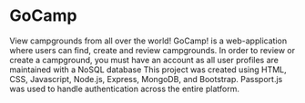 # GoCamp
View campgrounds from all over the world!
GoCamp! is a web-application where users can find,  create and review campgrounds. In order to review or create a campground, you must have an account as all user profiles are maintained with a NoSQL database 
This project was created using HTML, CSS, Javascript, Node.js, Express, MongoDB, and Bootstrap. Passport.js was used to handle authentication across the entire platform.
